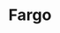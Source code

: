 ---
title: "Fargo"

year: 1996

director: "The Coen Brothers"

summary: "A used-car salesman in his midwestern middleclass midlife crisis bites off more than he can chew, and his friendly neighborino detective is right at his heels."

comment: "A comedy with William H. Macy, THAT IS ACTUALLY FUNNY AND GOOD! Incredible, I know, but then it is perhaps the best film of the Coen Brothers. All scenes with Peter Stormare (e.g. when he uses the wood chipper) probably haunts Tarantino every time he picks up a camera."

image: "https://media.giphy.com/media/YC1byC2ADRSi4/giphy.gif"

imdb: "https://www.imdb.com/title/tt0116282/"

quotes:
  - "You betcha!"
---